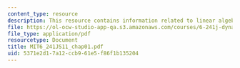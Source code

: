 ```yaml
---
content_type: resource
description: This resource contains information related to linear algebra review.
file: https://ol-ocw-studio-app-qa.s3.amazonaws.com/courses/6-241j-dynamic-systems-and-control-spring-2011/5371e2d17a12ccb961e5f86f1b135204_MIT6_241JS11_chap01.pdf
file_type: application/pdf
resourcetype: Document
title: MIT6_241JS11_chap01.pdf
uid: 5371e2d1-7a12-ccb9-61e5-f86f1b135204
---
```

